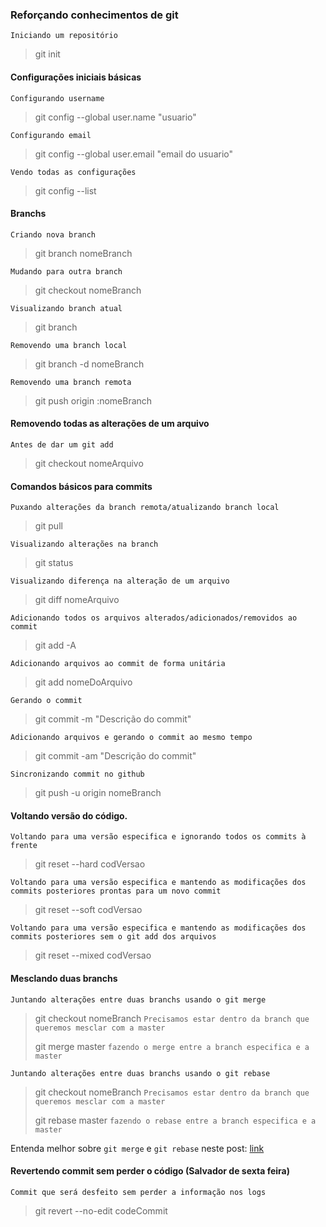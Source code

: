 ### Reforçando conhecimentos de git

`Iniciando um repositório`

> git init

#### Configurações iniciais básicas

`Configurando username`

> git config --global user.name "usuario"

`Configurando email`

> git config --global user.email "email do usuario"

`Vendo todas as configurações`

> git config --list

#### Branchs

`Criando nova branch`

> git branch nomeBranch


`Mudando para outra branch`

> git checkout nomeBranch


`Visualizando branch atual`

> git branch


`Removendo uma branch local`

> git branch -d nomeBranch

`Removendo uma branch remota`

> git push origin :nomeBranch

#### Removendo todas as alterações de um arquivo

`Antes de dar um git add`
> git checkout nomeArquivo

#### Comandos básicos para commits
`Puxando alterações da branch remota/atualizando branch local`

> git pull


`Visualizando alterações na branch`

> git status


`Visualizando diferença na alteração de um arquivo`

> git diff nomeArquivo


`Adicionando todos os arquivos alterados/adicionados/removidos ao commit`

> git add -A


`Adicionando arquivos ao commit de forma unitária`

> git add nomeDoArquivo


`Gerando o commit`

> git commit -m "Descrição do commit"


`Adicionando arquivos e gerando o commit ao mesmo tempo`

> git commit -am "Descrição do commit"


`Sincronizando commit no github`

> git push -u origin nomeBranch


#### Voltando versão do código.
`Voltando para uma versão especifica e ignorando todos os commits à frente`

> git reset --hard codVersao

`Voltando para uma versão especifica e mantendo as modificações dos commits posteriores prontas para um novo commit`
> git reset --soft codVersao

`Voltando para uma versão especifica e mantendo as modificações dos commits posteriores sem o git add dos arquivos`
> git reset --mixed codVersao
>

#### Mesclando duas branchs

`Juntando alterações entre duas branchs usando o git merge`
> git checkout nomeBranch `Precisamos estar dentro da branch que queremos mesclar com a master`
>
> git merge master `fazendo o merge entre a branch especifica e a master`
>
`Juntando alterações entre duas branchs usando o git rebase`
> git checkout nomeBranch `Precisamos estar dentro da branch que queremos mesclar com a master`
>
> git rebase master `fazendo o rebase entre a branch especifica e a master`
>

Entenda melhor sobre `git merge` e `git rebase` neste post: [link](https://www.treinaweb.com.br/blog/git-merge-e-git-rebase-quando-usa-los/)


#### Revertendo commit sem perder o código (Salvador de sexta feira)

`Commit que será desfeito sem perder a informação nos logs`
> git revert --no-edit codeCommit
